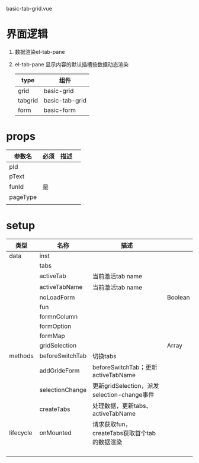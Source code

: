 basic-tab-grid.vue

# 界面逻辑

1. 数据渲染el-tab-pane

2. el-tab-pane 显示内容的默认插槽按数据动态渲染

   | type    | 组件           |
   | ------- | -------------- |
   | grid    | basic-grid     |
   | tabgrid | basic-tab-grid |
   | form    | basic-form     |

# props

| 参数名   | 必须 | 描述 |      |
| -------- | ---- | ---- | ---- |
| pId      |      |      |      |
| pText    |      |      |      |
| funId    | 是   |      |      |
| pageType |      |      |      |
|          |      |      |      |



# setup

| 类型      | 名称            | 描述                                              |         |
| --------- | --------------- | ------------------------------------------------- | ------- |
| data      | inst            |                                                   |         |
|           | tabs            |                                                   |         |
|           | activeTab       | 当前激活tab name                                  |         |
|           | activeTabName   | 当前激活tab name                                  |         |
|           | noLoadForm      |                                                   | Boolean |
|           | fun             |                                                   |         |
|           | formnColumn     |                                                   |         |
|           | formOption      |                                                   |         |
|           | formMap         |                                                   |         |
|           | gridSelection   |                                                   | Array   |
| methods   | beforeSwitchTab | 切换tabs                                          |         |
|           | addGrideForm    | beforeSwitchTab；更新activeTabName                |         |
|           | selectionChange | 更新gridSelection，派发selection-change事件       |         |
|           | createTabs      | 处理数据，更新tabs、activeTabName                 |         |
| lifecycle | onMounted       | 请求获取fun，<BR/>createTabs获取首个tab的数据渲染 |         |
|           |                 |                                                   |         |
|           |                 |                                                   |         |
|           |                 |                                                   |         |
|           |                 |                                                   |         |

